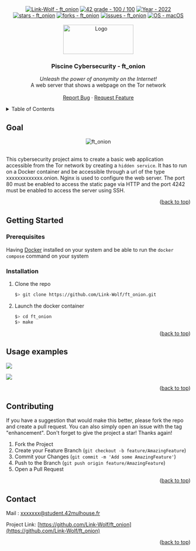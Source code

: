 <div id="top"></div>

<div align="center">
 <a href="https://github.com/Link-Wolf/ft_onion" title="Go to GitHub repo"><img src="https://img.shields.io/static/v1?label=Link-Wolf&message=ft_onion&color=blue&logo=github&style=for-the-badge" alt="Link-Wolf - ft_onion"></a>
 <a href="https://"><img src="https://img.shields.io/badge/42_grade-100%2F_100-brightgreen?style=for-the-badge" alt="42 grade - 100 / 100"></a>
 <a href="https://"><img src="https://img.shields.io/badge/Year-2022-ffad9b?style=for-the-badge" alt="Year - 2022"></a>
 <a href="https://github.com/Link-Wolf/ft_onion/stargazers"><img src="https://img.shields.io/github/stars/Link-Wolf/ft_onion?style=for-the-badge&color=yellow" alt="stars - ft_onion"></a>
 <a href="https://github.com/Link-Wolf/ft_onion/network/members"><img src="https://img.shields.io/github/forks/Link-Wolf/ft_onion?style=for-the-badge&color=lightgray" alt="forks - ft_onion"></a>
 <a href="https://github.com/Link-Wolf/ft_onion/issues"><img src="https://img.shields.io/github/issues/Link-Wolf/ft_onion?style=for-the-badge&color=orange" alt="issues - ft_onion"></a>
 <a href="https://www.apple.com/macos/" title="Go to Apple homepage"><img src="https://img.shields.io/badge/OS-macOS-blue?logo=apple&logoColor=white&style=for-the-badge&color=9cf" alt="OS - macOS"></a>
</div>

<!-- PROJECT LOGO -->
<br />
<div align="center">
  <a>
    <img src="https://www.42mulhouse.fr/wp-content/uploads/2022/06/logo-42-Mulhouse-white.svg" alt="Logo" width="192" height="80">
  </a>

  <h3 align="center">Piscine Cybersecurity - ft_onion</h3>

  <p align="center">
   <em>Unleash the power of anonymity on the Internet!</em><br/>
    A web server that shows a webpage on the Tor network 
    <br />
    <br />
    <a href="https://github.com/Link-Wolf/ft_onion/issues">Report Bug</a>
    ·
    <a href="https://github.com/Link-Wolf/ft_onion/issues">Request Feature</a>
  </p>
</div>

<!-- TABLE OF CONTENTS -->
<details>
  <summary>Table of Contents</summary>
  <ol>
    <li>
      <a href="#goal">Goal</a>
    </li>
    <li>
      <a href="#getting-started">Getting Started</a>
      <ul>
        <li><a href="#prerequisites">Prerequisites</a></li>
        <li><a href="#installation">Installation</a></li>
      </ul>
    </li>
    <li><a href="#usage">Usage</a></li>
    <li><a href="#contributing">Contributing</a></li>
    <li><a href="#contact">Contact</a></li>
  </ol>
</details>

<!-- GOAL -->
## Goal

<div align="center">
  <a>
	<img src="https://upload.wikimedia.org/wikipedia/commons/thumb/1/15/Tor-logo-2011-flat.svg/800px-Tor-logo-2011-flat.svg.png" alt="ft_onion">
  </a>
</div>
</br>

This cybersecurity project aims to create a basic web application accessible from the Tor network by creating a ``hidden service``.
It has to run on a Docker container and be accessible through a url of the type xxxxxxxxxxxxx.onion.
Nginx is used to configure the web server.
The port 80 must be enabled to access the static page via HTTP and the port 4242 must be enabled to access the server using SSH.


<p align="right">(<a href="#top">back to top</a>)</p>

<!-- GETTING STARTED -->
## Getting Started


### Prerequisites

Having [Docker](https://docker.com) installed on your system and be able to run the `docker compose` command on your system

### Installation

1. Clone the repo

   ```sh
   $> git clone https://github.com/Link-Wolf/ft_onion.git
   ```

2. Launch the docker container
	
   ```sh
   $> cd ft_onion
   $> make
   ```


<p align="right">(<a href="#top">back to top</a>)</p>

<!-- USAGE EXAMPLES -->
## Usage examples

![](https://cdn.discordapp.com/attachments/907303542438629406/1129044293722578994/image.png)

![](https://cdn.discordapp.com/attachments/907303542438629406/1129044145240035428/image.png)

<p align="right">(<a href="#top">back to top</a>)</p>


<!-- CONTRIBUTING -->
## Contributing

If you have a suggestion that would make this better, please fork the repo and create a pull request. You can also simply open an issue with the tag "enhancement".
Don't forget to give the project a star! Thanks again!

1. Fork the Project
2. Create your Feature Branch (`git checkout -b feature/AmazingFeature`)
3. Commit your Changes (`git commit -m 'Add some AmazingFeature'`)
4. Push to the Branch (`git push origin feature/AmazingFeature`)
5. Open a Pull Request

<p align="right">(<a href="#top">back to top</a>)</p>

<!-- CONTACT -->
## Contact

Mail : xxxxxxx@student.42mulhouse.fr

Project Link: [https://github.com/Link-Wolf/ft_onion](https://github.com/Link-Wolf/ft_onion)

<p align="right">(<a href="#top">back to top</a>)</p>
